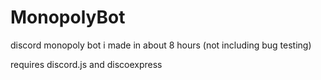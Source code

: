 # MonopolyBot
discord monopoly bot i made in about 8 hours (not including bug testing)

requires discord.js and discoexpress
